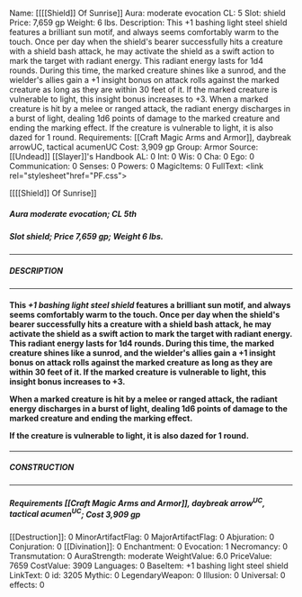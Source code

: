 Name: [[[[Shield]] Of Sunrise]]
Aura: moderate evocation
CL: 5
Slot: shield
Price: 7,659 gp
Weight: 6 lbs.
Description: This +1 bashing light steel shield features a brilliant sun motif, and always seems comfortably warm to the touch. Once per day when the shield's bearer successfully hits a creature with a shield bash attack, he may activate the shield as a swift action to mark the target with radiant energy. This radiant energy lasts for 1d4 rounds. During this time, the marked creature shines like a sunrod, and the wielder's allies gain a +1 insight bonus on attack rolls against the marked creature as long as they are within 30 feet of it. If the marked creature is vulnerable to light, this insight bonus increases to +3. When a marked creature is hit by a melee or ranged attack, the radiant energy discharges in a burst of light, dealing 1d6 points of damage to the marked creature and ending the marking effect. If the creature is vulnerable to light, it is also dazed for 1 round.
Requirements: [[Craft Magic Arms and Armor]], daybreak arrowUC, tactical acumenUC
Cost: 3,909 gp
Group: Armor
Source: [[Undead]] [[Slayer]]'s Handbook
AL: 0
Int: 0
Wis: 0
Cha: 0
Ego: 0
Communication: 0
Senses: 0
Powers: 0
MagicItems: 0
FullText: <link rel="stylesheet"href="PF.css"><div class="heading"><p class="alignleft">[[[[Shield]] Of Sunrise]]</p><div style="clear: both;"></div></div><div><h5><b>Aura </b>moderate evocation; <b>CL </b>5th</h5><h5><b>Slot </b>shield; <b>Price </b>7,659 gp; <b>Weight </b>6 lbs.</h5></div><hr/><div><h5><b>DESCRIPTION</b></h5></div><hr/><div><h4><p>This <i>+1 bashing light steel shield</i> features a brilliant sun motif, and always seems comfortably warm to the touch. Once per day when the shield's bearer successfully hits a creature with a shield bash attack, he may activate the shield as a swift action to mark the target with radiant energy. This radiant energy lasts for 1d4 rounds. During this time, the marked creature shines like a sunrod, and the wielder's allies gain a +1 insight bonus on attack rolls against the marked creature as long as they are within 30 feet of it. If the marked creature is vulnerable to light, this insight bonus increases to +3.</p><p>When a marked creature is hit by a melee or ranged attack, the radiant energy discharges in a burst of light, dealing 1d6 points of damage to the marked creature and ending the marking effect.</p><p>If the creature is vulnerable to light, it is also dazed for 1 round.</p></h4></div><hr/><div><h5><b>CONSTRUCTION</b></h5></div><hr/><div><h5><b>Requirements </b>[[Craft Magic Arms and Armor]], <i>daybreak arrow<sup>UC</sup></i>, <i>tactical acumen<sup>UC</sup></i>; <b>Cost </b>3,909 gp</h5></div>
[[Destruction]]: 0
MinorArtifactFlag: 0
MajorArtifactFlag: 0
Abjuration: 0
Conjuration: 0
[[Divination]]: 0
Enchantment: 0
Evocation: 1
Necromancy: 0
Transmutation: 0
AuraStrength: moderate
WeightValue: 6.0
PriceValue: 7659
CostValue: 3909
Languages: 0
BaseItem: +1 bashing light steel shield
LinkText: 0
id: 3205
Mythic: 0
LegendaryWeapon: 0
Illusion: 0
Universal: 0
effects: 0
